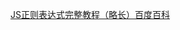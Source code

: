 [JS正则表达式完整教程（略长）](https://juejin.im/post/5965943ff265da6c30653879)[百度百科](https://baike.baidu.com/item/%E6%AD%A3%E5%88%99%E8%A1%A8%E8%BE%BE%E5%BC%8F/1700215?fr=aladdin#7)